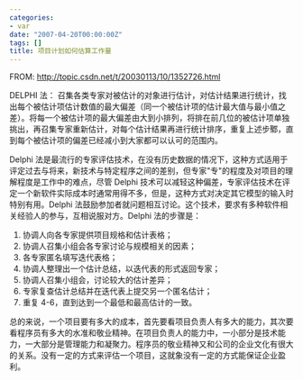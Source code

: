 ```yaml
---
categories:
- var
date: "2007-04-20T00:00:00Z"
tags: []
title: 项目计划如何估算工作量
---
```


FROM: <http://topic.csdn.net/t/20030113/10/1352726.html>

DELPHI 法：
召集各类专家对被估计的对象进行估计，对估计结果进行统计，找出每个被估计项估计数值的最大偏差（同一个被估计项的估计最大值与最小值之差）。将每一个被估计项的最大偏差由大到小排列，将排在前几位的被估计项单独挑出，再召集专家重新估计，对每个估计结果再进行统计排序，重复上述步鄹，直到每个被估计项的偏差已经减小到大家都可以认可的范围内。 

Delphi 法是最流行的专家评估技术，在没有历史数据的情况下，这种方式适用于评定过去与将来，新技术与特定程序之间的差别，但专家"专"的程度及对项目的理解程度是工作中的难点，尽管 Delphi 技术可以减轻这种偏差，专家评估技术在评定一个新软件实际成本时通常用得不多，但是，这种方式对决定其它模型的输入时特别有用。Delphi 法鼓励参加者就问题相互讨论。这个技术，要求有多种软件相关经验人的参与，互相说服对方。Delphi 法的步骤是：

1. 协调人向各专家提供项目规格和估计表格；
2. 协调人召集小组会各专家讨论与规模相关的因素；
3. 各专家匿名填写迭代表格；
4. 协调人整理出一个估计总结，以迭代表的形式返回专家；
5. 协调人召集小组会，讨论较大的估计差异；
6. 专家复查估计总结并在迭代表上提交另一个匿名估计； 
7. 重复 4-6，直到达到一个最低和最高估计的一致。

总的来说，一个项目要有多大的成本，首先要看项目负责人有多大的能力，其次要看程序员有多大的水准和敬业精神。在项目负责人的能力中，一小部分是技术能力，一大部分是管理能力和凝聚力。程序员的敬业精神又和公司的企业文化有很大的关系。没有一定的方式来评估一个项目，这就象没有一定的方式能保证企业盈利。
